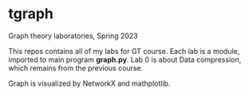 # tgraph
Graph theory laboratories, Spring 2023 

This repos contains all of my labs for GT course. Each lab is a module, imported to main program **graph.py**. Lab 0 is about Data compression, which remains from the previous course. 

Graph is visualized by NetworkX and mathplotlib. 
